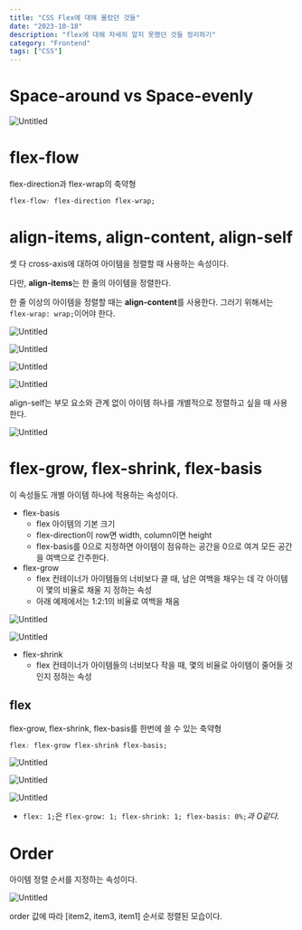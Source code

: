 ```yaml
---
title: "CSS Flex에 대해 몰랐던 것들"
date: "2023-10-18"
description: "flex에 대해 자세히 알지 못했던 것들 정리하기"
category: "Frontend"
tags: ["CSS"]
---
```


# Space-around vs Space-evenly

![Untitled](./images/flex1.png)

# flex-flow

flex-direction과 flex-wrap의 축약형

```css
flex-flow: flex-direction flex-wrap;
```

# align-items, align-content, align-self

셋 다 cross-axis에 대하여 아이템을 정렬할 때 사용하는 속성이다.

다만, **align-items**는 한 줄의 아이템을 정렬한다.

한 줄 이상의 아이템을 정렬할 때는 **align-content**를 사용한다. 그러기 위해서는 `flex-wrap: wrap;`이어야 한다.

![Untitled](./images/flex2.png)

![Untitled](./images/flex3.png)

![Untitled](./images/flex4.png)

![Untitled](./images/flex5.png)

align-self는 부모 요소와 관계 없이 아이템 하나를 개별적으로 정렬하고 싶을 때 사용한다.

![Untitled](./images/flex6.png)

# flex-grow, flex-shrink, flex-basis

이 속성들도 개별 아이템 하나에 적용하는 속성이다.

- flex-basis
  - flex 아이템의 기본 크기
  - flex-direction이 row면 width, column이면 height
  - flex-basis를 0으로 지정하면 아이템이 점유하는 공간을 0으로 여겨 모든 공간을 여백으로 간주한다.
- flex-grow
  - flex 컨테이너가 아이템들의 너비보다 클 때, 남은 여백을 채우는 데 각 아이템이 몇의 비율로 채울 지 정하는 속성
  - 아래 예제에서는 1:2:1의 비율로 여백을 채움

![Untitled](./images/flex7.png)

![Untitled](./images/flex8.png)

- flex-shrink
  - flex 컨테이너가 아이템들의 너비보다 작을 때, 몇의 비율로 아이템이 줄어들 것인지 정하는 속성

## flex

flex-grow, flex-shrink, flex-basis를 한번에 쓸 수 있는 축약형

```css
flex: flex-grow flex-shrink flex-basis;
```

![Untitled](./images/flex9.png)

![Untitled](./images/flex10.png)

![Untitled](./images/flex11.png)

- `flex: 1;`은 `flex-grow: 1; flex-shrink: 1; flex-basis: 0%;`_과 O같다._

# Order

아이템 정렬 순서를 지정하는 속성이다.

![Untitled](./images/flex12.png)

order 값에 따라 [item2, item3, item1] 순서로 정렬된 모습이다.
